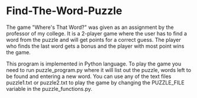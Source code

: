 # Find-The-Word-Puzzle
The game "Where's That Word?" was given as an assignment by the professor of my college. It is a 2-player game where the user has to find a word from the puzzle and will get points for a correct guess. The player who finds the last word gets a bonus and the player with most point wins the game.

This program is implemented in Python language. To play the game you need to run puzzle_program.py where it will list out the puzzle, words left to be found and entering a new word. You can use any of the text files puzzle1.txt or puzzle2.txt to play the game by changing the PUZZLE_FILE variable in the puzzle_functions.py.
